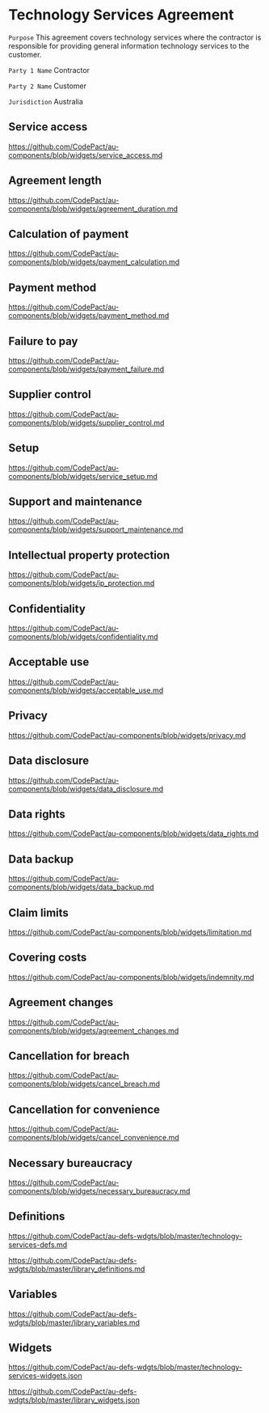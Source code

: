 # Technology Services Agreement

`Purpose` This agreement covers technology services where the contractor is responsible for providing general information technology services to the customer.

`Party 1 Name` Contractor

`Party 2 Name` Customer

`Jurisdiction` Australia

## Service access

https://github.com/CodePact/au-components/blob/widgets/service_access.md

## Agreement length

https://github.com/CodePact/au-components/blob/widgets/agreement_duration.md

## Calculation of payment

https://github.com/CodePact/au-components/blob/widgets/payment_calculation.md

## Payment method

https://github.com/CodePact/au-components/blob/widgets/payment_method.md

## Failure to pay

https://github.com/CodePact/au-components/blob/widgets/payment_failure.md

## Supplier control

https://github.com/CodePact/au-components/blob/widgets/supplier_control.md

## Setup

https://github.com/CodePact/au-components/blob/widgets/service_setup.md

## Support and maintenance

https://github.com/CodePact/au-components/blob/widgets/support_maintenance.md

## Intellectual property protection

https://github.com/CodePact/au-components/blob/widgets/ip_protection.md

## Confidentiality

https://github.com/CodePact/au-components/blob/widgets/confidentiality.md

## Acceptable use

https://github.com/CodePact/au-components/blob/widgets/acceptable_use.md

## Privacy

https://github.com/CodePact/au-components/blob/widgets/privacy.md

## Data disclosure

https://github.com/CodePact/au-components/blob/widgets/data_disclosure.md

## Data rights

https://github.com/CodePact/au-components/blob/widgets/data_rights.md

## Data backup

https://github.com/CodePact/au-components/blob/widgets/data_backup.md

## Claim limits

https://github.com/CodePact/au-components/blob/widgets/limitation.md

## Covering costs

https://github.com/CodePact/au-components/blob/widgets/indemnity.md

## Agreement changes

https://github.com/CodePact/au-components/blob/widgets/agreement_changes.md

## Cancellation for breach

https://github.com/CodePact/au-components/blob/widgets/cancel_breach.md

## Cancellation for convenience

https://github.com/CodePact/au-components/blob/widgets/cancel_convenience.md

## Necessary bureaucracy

https://github.com/CodePact/au-components/blob/widgets/necessary_bureaucracy.md

## Definitions

https://github.com/CodePact/au-defs-wdgts/blob/master/technology-services-defs.md

https://github.com/CodePact/au-defs-wdgts/blob/master/library_definitions.md

## Variables

https://github.com/CodePact/au-defs-wdgts/blob/master/library_variables.md

## Widgets

https://github.com/CodePact/au-defs-wdgts/blob/master/technology-services-widgets.json

https://github.com/CodePact/au-defs-wdgts/blob/master/library_widgets.json
